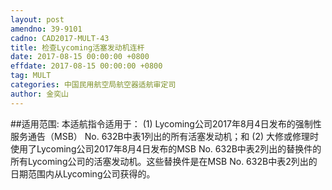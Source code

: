 ```yaml
---
layout: post
amendno: 39-9101
cadno: CAD2017-MULT-43
title: 检查Lycoming活塞发动机连杆
date: 2017-08-15 00:00:00 +0800
effdate: 2017-08-15 00:00:00 +0800
tag: MULT
categories: 中国民用航空局航空器适航审定司
author: 金奕山
---
```


##适用范围:
本适航指令适用于：
(1) Lycoming公司2017年8月4日发布的强制性服务通告（MSB） No. 632B中表1列出的所有活塞发动机；和
(2) 大修或修理时使用了Lycoming公司2017年8月4日发布的MSB No. 632B中表2列出的替换件的所有Lycoming公司的活塞发动机。这些替换件是在MSB No. 632B中表2列出的日期范围内从Lycoming公司获得的。

